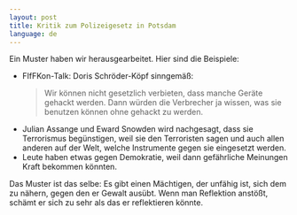 ```yaml
---
layout: post
title: Kritik zum Polizeigesetz in Potsdam
language: de
---
```


Ein Muster haben wir herausgearbeitet.
Hier sind die Beispiele:

- FIfFKon-Talk: Doris Schröder-Köpf sinngemäß:
  > Wir können nicht gesetzlich verbieten,
  > dass manche Geräte gehackt werden. Dann würden die Verbrecher ja wissen,
  > was sie benutzen können ohne gehackt zu werden.
- Julian Assange und Eward Snowden wird nachgesagt, dass sie Terrorismus begünstigen,
  weil sie den Terroristen sagen und auch allen anderen auf der Welt,
  welche Instrumente gegen sie eingesetzt werden.
- Leute haben etwas gegen Demokratie, weil dann gefährliche Meinungen Kraft bekommen könnten.

Das Muster ist das selbe: Es gibt einen Mächtigen, der
unfähig ist, sich dem zu nähern, gegen den er Gewalt ausübt.
Wenn man Reflektion anstößt, schämt er sich zu sehr als das er reflektieren
könnte.



